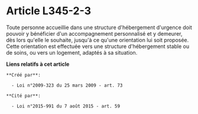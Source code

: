 # Article L345-2-3

Toute personne accueillie dans une structure d'hébergement d'urgence doit pouvoir y bénéficier d'un accompagnement
personnalisé et y demeurer, dès lors qu'elle le souhaite, jusqu'à ce qu'une orientation lui soit proposée. Cette orientation
est effectuée vers une structure d'hébergement stable ou de soins, ou vers un logement, adaptés à sa situation.

**Liens relatifs à cet article**

	**Créé par**:

	  - Loi n°2009-323 du 25 mars 2009 - art. 73

	**Cité par**:

	  - Loi n°2015-991 du 7 août 2015 - art. 59
